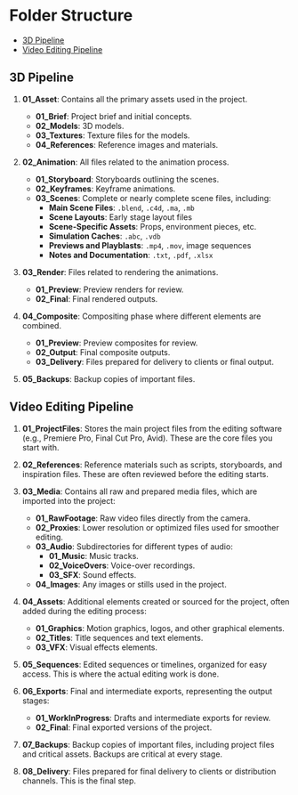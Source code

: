 # Folder Structure

- [3D Pipeline](#3d-pipeline)
- [Video Editing Pipeline](#video-editing-pipeline)

## 3D Pipeline

1. **01_Asset**: Contains all the primary assets used in the project.
   - **01_Brief**: Project brief and initial concepts.
   - **02_Models**: 3D models.
   - **03_Textures**: Texture files for the models.
   - **04_References**: Reference images and materials.

2. **02_Animation**: All files related to the animation process.
   - **01_Storyboard**: Storyboards outlining the scenes.
   - **02_Keyframes**: Keyframe animations.
   - **03_Scenes**: Complete or nearly complete scene files, including:
     - **Main Scene Files**: `.blend`, `.c4d`, `.ma`, `.mb`
     - **Scene Layouts**: Early stage layout files
     - **Scene-Specific Assets**: Props, environment pieces, etc.
     - **Simulation Caches**: `.abc`, `.vdb`
     - **Previews and Playblasts**: `.mp4`, `.mov`, image sequences
     - **Notes and Documentation**: `.txt`, `.pdf`, `.xlsx`

3. **03_Render**: Files related to rendering the animations.
   - **01_Preview**: Preview renders for review.
   - **02_Final**: Final rendered outputs.

4. **04_Composite**: Compositing phase where different elements are combined.
   - **01_Preview**: Preview composites for review.
   - **02_Output**: Final composite outputs.
   - **03_Delivery**: Files prepared for delivery to clients or final output.

5. **05_Backups**: Backup copies of important files.

## Video Editing Pipeline

1. **01_ProjectFiles**: Stores the main project files from the editing software (e.g., Premiere Pro, Final Cut Pro, Avid). These are the core files you start with.

2. **02_References**: Reference materials such as scripts, storyboards, and inspiration files. These are often reviewed before the editing starts.

3. **03_Media**: Contains all raw and prepared media files, which are imported into the project:
   - **01_RawFootage**: Raw video files directly from the camera.
   - **02_Proxies**: Lower resolution or optimized files used for smoother editing.
   - **03_Audio**: Subdirectories for different types of audio:
     - **01_Music**: Music tracks.
     - **02_VoiceOvers**: Voice-over recordings.
     - **03_SFX**: Sound effects.
   - **04_Images**: Any images or stills used in the project.

4. **04_Assets**: Additional elements created or sourced for the project, often added during the editing process:
   - **01_Graphics**: Motion graphics, logos, and other graphical elements.
   - **02_Titles**: Title sequences and text elements.
   - **03_VFX**: Visual effects elements.

5. **05_Sequences**: Edited sequences or timelines, organized for easy access. This is where the actual editing work is done.

6. **06_Exports**: Final and intermediate exports, representing the output stages:
   - **01_WorkInProgress**: Drafts and intermediate exports for review.
   - **02_Final**: Final exported versions of the project.

7. **07_Backups**: Backup copies of important files, including project files and critical assets. Backups are critical at every stage.

8. **08_Delivery**: Files prepared for final delivery to clients or distribution channels. This is the final step.
